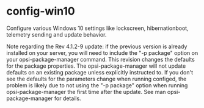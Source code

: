 # config-win10
Configure various Windows 10 settings like lockscreen, hibernationboot, telemetry sending and update behavior.

Note regarding the Rev 4.1.2-9 update: if the previous version is already installed on your server, you will
need to include the "-p package" option on your opsi-package-manager command. This revision changes the defaults
for the package properties. The opsi-package-manager will not update defaults on an existing package unless
explicitly instructed to. If you don't see the defaults for the parameters change when running configed, the
problem is likely due to not using the "-p package" option when running opsi-package-manager the first time
after the update. See man opsi-package-manager for details.

